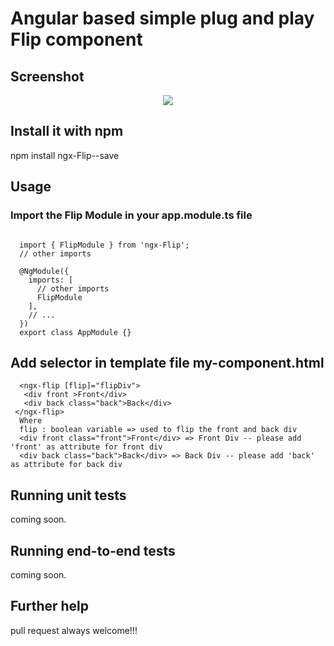 

# Angular based simple plug and play Flip component

## Screenshot
<p align="center">
<img src ="https://github.com/ritsrivastava01/ngxFlip/blob/master/Flip.gif" /></p>

## Install it with npm
npm install ngx-Flip--save

## Usage
### Import the Flip Module in your app.module.ts file
```
  
  import { FlipModule } from 'ngx-Flip';
  // other imports 
  
  @NgModule({
    imports: [
      // other imports 
      FlipModule
    ],
    // ...
  })
  export class AppModule {}

```
## Add selector in template file my-component.html
```
  <ngx-flip [flip]="flipDiv">
   <div front >Front</div>
   <div back class="back">Back</div>
 </ngx-flip>
  Where
  flip : boolean variable => used to flip the front and back div
  <div front class="front">Front</div> => Front Div -- please add 'front' as attribute for front div
  <div back class="back">Back</div> => Back Div -- please add 'back' as attribute for back div
```

## Running unit tests

coming soon. 

## Running end-to-end tests

coming soon.

## Further help

pull request always welcome!!!
